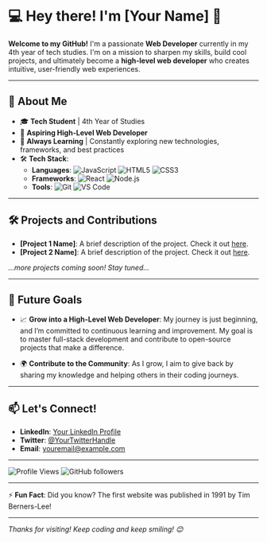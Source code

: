 # 💻 Hey there! I'm [Your Name] 👋

**Welcome to my GitHub!** I'm a passionate **Web Developer** currently in my 4th year of tech studies. I'm on a mission to sharpen my skills, build cool projects, and ultimately become a **high-level web developer** who creates intuitive, user-friendly web experiences.

---

## 🚀 About Me

- 🎓 **Tech Student** | 4th Year of Studies
- 💼 **Aspiring High-Level Web Developer**
- 🌱 **Always Learning** | Constantly exploring new technologies, frameworks, and best practices
- 🛠️ **Tech Stack**:
  - **Languages**: ![JavaScript](https://img.shields.io/badge/-JavaScript-F7DF1E?style=flat&logo=JavaScript&logoColor=black) ![HTML5](https://img.shields.io/badge/-HTML5-E34F26?style=flat&logo=HTML5&logoColor=white) ![CSS3](https://img.shields.io/badge/-CSS3-1572B6?style=flat&logo=CSS3&logoColor=white)
  - **Frameworks**: ![React](https://img.shields.io/badge/-React-61DAFB?style=flat&logo=React&logoColor=white) ![Node.js](https://img.shields.io/badge/-Node.js-339933?style=flat&logo=Node.js&logoColor=white)
  - **Tools**: ![Git](https://img.shields.io/badge/-Git-F05032?style=flat&logo=Git&logoColor=white) ![VS Code](https://img.shields.io/badge/-VS%20Code-007ACC?style=flat&logo=Visual%20Studio%20Code&logoColor=white)

---

## 🛠️ Projects and Contributions

- **[Project 1 Name]**: A brief description of the project. Check it out [here](https://github.com/YourUsername/Project1).
- **[Project 2 Name]**: A brief description of the project. Check it out [here](https://github.com/YourUsername/Project2).

*...more projects coming soon! Stay tuned...*

---

## 🌟 Future Goals

- 📈 **Grow into a High-Level Web Developer**: My journey is just beginning, and I’m committed to continuous learning and improvement. My goal is to master full-stack development and contribute to open-source projects that make a difference.

- 🌍 **Contribute to the Community**: As I grow, I aim to give back by sharing my knowledge and helping others in their coding journeys.

---

## 📫 Let's Connect!

- **LinkedIn**: [Your LinkedIn Profile](https://linkedin.com/in/YourProfile)
- **Twitter**: [@YourTwitterHandle](https://twitter.com/YourTwitterHandle)
- **Email**: [youremail@example.com](mailto:youremail@example.com)

---

![Profile Views](https://komarev.com/ghpvc/?username=YourUsername&color=blue) 
![GitHub followers](https://img.shields.io/github/followers/YourUsername?style=social)

---

⚡️ **Fun Fact**: Did you know? The first website was published in 1991 by Tim Berners-Lee!

---

*Thanks for visiting! Keep coding and keep smiling! 😊*
